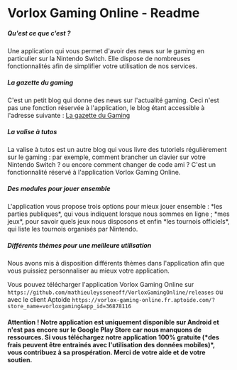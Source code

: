 # Vorlox Gaming Online - Readme
<h5> Qu'est ce que c'est ? </h5>
Une application qui vous permet d'avoir des news sur le gaming en particulier sur la Nintendo Switch. Elle dispose de nombreuses fonctionnalités afin de simplifier votre utilisation de nos services.

<h5> La gazette du gaming </h5>
C'est un petit blog qui donne des news sur l'actualité gaming. Ceci n'est pas une fonction réservée à l'application, le blog étant accessible à l'adresse suivante : <a href="https://vorloxgamingonline.blogspot.com/"> La gazette du Gaming </a>

<h5> La valise à tutos </h5>
La valise à tutos est un autre blog qui vous livre des tutoriels régulièrement sur le gaming : par exemple, comment brancher un clavier sur votre Nintendo Switch ? ou encore comment changer de code ami ? C'est un fonctionnalité réservé à l'application Vorlox Gaming Online.

<h5> Des modules pour jouer ensemble </h5>
L'application vous propose trois options pour mieux jouer ensemble : *les parties publiques*, qui vous indiquent lorsque nous sommes en ligne ; *mes jeux*, pour savoir quels jeux nous disposons et enfin *les tournois officiels*, qui liste les tournois organisés par Nintendo. 

<h5> Différents thèmes pour une meilleure utilisation </h5>
Nous avons mis à disposition différents thèmes dans l'application afin que vous puissiez personnaliser au mieux votre application. 


Vous pouvez télécharger l'application Vorlox Gaming Online sur <a>`https://github.com/mathieuleysseneoff/VorloxGamingOnline/releases`
</a> 
ou avec le client Aptoide <a>`https://vorlox-gaming-online.fr.aptoide.com/?store_name=vorloxgaming&app_id=36878116`
</a>

<h4> Attention ! Notre application est uniquement disponible sur Android et n'est pas encore sur le Google Play Store car nous manquons de ressources. Si vous téléchargez notre application 100% gratuite (*des frais peuvent être entrainés avec l'utilisation des données mobiles)*, vous contribuez à sa prospération. Merci de votre aide et de votre soutien.

